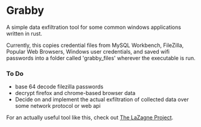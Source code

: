 # Grabby
A simple data exfiltration tool for some common windows applications written in rust.

Currently, this copies credential files from MySQL Workbench, FileZilla, Popular Web Browsers, Windows user credentials, and saved wifi passwords into a folder called 'grabby_files' wherever the executable is run.


### To Do
- base 64 decode filezilla passwords
- decrypt firefox and chrome-based browser data
- Decide on and implement the actual exfiltration of collected data over some network protocol or web api

For an actually useful tool like this, check out [The LaZagne Project](https://github.com/AlessandroZ/LaZagne).